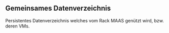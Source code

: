 Gemeinsames Datenverzeichnis
----------------------------

Persistentes Datenverzeichnis welches vom Rack MAAS genützt wird, bzw. deren VMs.
